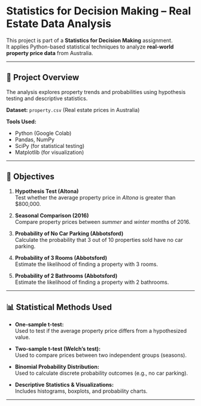 # Statistics for Decision Making – Real Estate Data Analysis

This project is part of a **Statistics for Decision Making** assignment.  
It applies Python-based statistical techniques to analyze **real-world property price data** from Australia.

---

## 📘 Project Overview
The analysis explores property trends and probabilities using hypothesis testing and descriptive statistics.

**Dataset:** `property.csv` (Real estate prices in Australia)

**Tools Used:**  
- Python (Google Colab)
- Pandas, NumPy  
- SciPy (for statistical testing)  
- Matplotlib (for visualization)

---

## 🧠 Objectives
1. **Hypothesis Test (Altona)**  
   Test whether the average property price in *Altona* is greater than \$800,000.

2. **Seasonal Comparison (2016)**  
   Compare property prices between *summer* and *winter* months of 2016.

3. **Probability of No Car Parking (Abbotsford)**  
   Calculate the probability that 3 out of 10 properties sold have no car parking.

4. **Probability of 3 Rooms (Abbotsford)**  
   Estimate the likelihood of finding a property with 3 rooms.

5. **Probability of 2 Bathrooms (Abbotsford)**  
   Estimate the likelihood of finding a property with 2 bathrooms.

---

## 📊 Statistical Methods Used
- **One-sample t-test:**  
  Used to test if the average property price differs from a hypothesized value.

- **Two-sample t-test (Welch’s test):**  
  Used to compare prices between two independent groups (seasons).

- **Binomial Probability Distribution:**  
  Used to calculate discrete probability outcomes (e.g., no car parking).

- **Descriptive Statistics & Visualizations:**  
  Includes histograms, boxplots, and probability charts.

---
